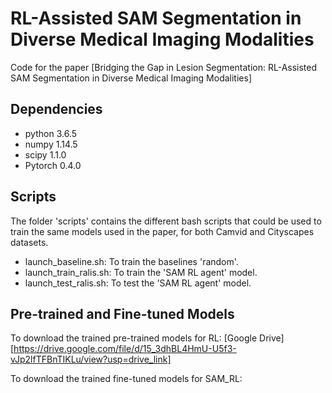 # RL-Assisted SAM Segmentation in Diverse Medical Imaging Modalities
Code for the paper [Bridging the Gap in Lesion Segmentation: RL-Assisted SAM Segmentation in Diverse Medical Imaging Modalities]

## Dependencies 
- python 3.6.5
- numpy 1.14.5
- scipy 1.1.0
- Pytorch 0.4.0

## Scripts
The folder 'scripts' contains the different bash scripts that could be used to train the same models used in the paper, for both Camvid and Cityscapes datasets. 
- launch_baseline.sh: To train the baselines 'random'.
- launch_train_ralis.sh: To train the 'SAM RL agent' model.
- launch_test_ralis.sh: To test the 'SAM RL agent' model.

## Pre-trained and Fine-tuned Models
To download the trained pre-trained models for RL: [Google Drive][https://drive.google.com/file/d/15_3dhBL4HmU-U5f3-vJp2lfTFBnTIKLu/view?usp=drive_link]

To download the trained fine-tuned models for SAM_RL:


